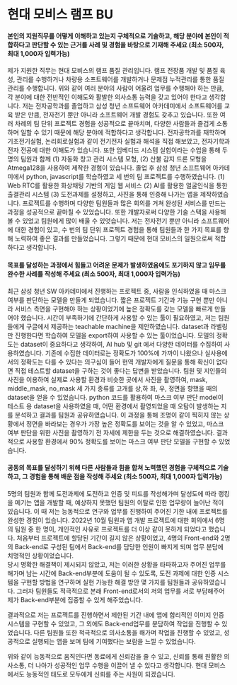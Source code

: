 # 현대 모비스 램프 BU

#### 본인의 지원직무를 어떻게 이해하고 있는지 구체적으로 기술하고, 해당 분야에 본인이 적합하다고 판단할 수 있는 근거를 사례 및 경험을 바탕으로 기재해 주세요 (최소 500자, 최대 1,000자 입력가능)

제가 지원한 직무는 현대 모비스의 램프 품질 관리입니다. 램프 전장품 개발 및 품질 육성, 관리를 수행하거나 차량용 소프트웨어를 개발하거나 문제점 누적관리를 통한 품질 관리를 수행합니다. 위와 같이 여러 분야의 사람이 어울려 업무를 수행해야 하는 만큼, 각 분야에 대한 전반적인 이해도와 활발한 의사소통 능력을 갖고 있어야 한다고 생각합니다.
 저는 전자공학과를 졸업하고 삼성 청년 소프트웨어 아카데미에서 소프트웨어를 교육 받은 만큼, 전자전기 뿐만 아니라 소프트웨어 개발 경험도 갖추고 있습니다. 또한 여러 차례의 팀 단위 프로젝트 경험을 성공적으로 끝마치며, 다양한 사람들과 즐겁게 소통하며 일할 수 있기 때문에 해당 분야에 적합하다고 생각합니다.
 전자공학과를 재학하며 기초전기실험, 논리회로실험과 같이 전기전자 실험과 해석을 직접 해보았고, 전자기학과 전자 전공에 대한 이해도가 있습니다. 또한 임베디드 시스템 실험이라는 수업을 통해 두 명의 팀원과 함께 (1) 자동화 창고 관리 시스템 모형, (2) 산불 감지 드론 모형을 Atmega128을 사용하여 제작한 경험이 있습니다. 
졸업 후 삼성 청년 소프트웨어 아카데미에서 python, javascript를 학습하였고 세 번의 팀 프로젝트를 수행하였습니다. (1) Web RTC를 활용한 화상채팅 기반의 게임 웹 서비스 (2) AI를 활용한 얼굴인식을 통한 출결관리 시스템 (3) 도전과제를 설정하고, 사진을 통해 인증해 나가는 앱을 제작하였습니다.  프로젝트를 수행하며 다양한 팀원들과 많은 회의를 거쳐 완성된 서비스를 만드는 과정을 성공적으로 끝마칠 수 있었습니다. 또한 개발자로써 다양한 기술 스택을 사용해 볼 수 있었고 팀원에게 많이 배울 수 있엇습니다.
 저는 전자전기 뿐만 아니라 소프트웨어에 대한 경험이 있고, 수 번의 팀 단위 프로젝트 경험을 통해 팀원들과 한 가지 목표를 향해 노력하여 좋은 결과를 만들었습니다. 그렇기 때문에 현대 모비스의 일원으로써 적합하다고 생각합니다.



#### 목표를 달성하는 과정에서 힘들고 어려운 문제가 발생하였음에도 포기하지 않고 임무를 완수한 사례를 작성해 주세요 (최소 500자, 최대 1,000자 입력가능)

최근 삼성 청년 SW 아카데미에서 진행하는 프로젝트 중, 사람을 인식하였을 때 마스크 여부를 판단하는 모델을 만들게 되었습니다. 짧은 프로젝트 기간과 기능 구현 뿐만 아니라 서비스 측면을 구현해야 하는 상황이었기에 높은 정확도를 갖는 모델을 빠르게 만들어야 했습니다.
 시간이 부족하기에 간단하게 사용할 수 있는 툴이 필요하였고, 저는 팀원들에게 구글에서 제공하는 teachable machine을 제안하였습니다. dataset과 라벨링만 진행한다면 학습하여 모델을 export하여 사용할 수 있는 툴이었습니다. 모델의 정확도는 dataset이 중요하다고 생각하여, AI hub 및 git 에서 다양한 데이터를 수집하여 사용하였습니다. 기존에 수집한 데이터로는 정확도가 100%에 가까이 나왔으나 실사용에서의 정확도는 다를 수 있다는 의구심이 들어 현역 개발자에게 질문을 통해 확신이 없다면 직접 테스트할 dataset을 구하는 것이 좋다는 답변을 받았습니다. 팀원 및 지인들의 사진을 이용하여 실제로 사용할 환경과 비슷한 곳에서 사진을 촬영하여, mask, middle_mask, no_mask 세 가지 종류를 고개를 상,하 좌, 우, 정면을 향했을 때의 dataset을 얻을 수 있었습니다. python 코드를 활용하여 마스크 여부 판단 model이 테스트 용 dataset을 사용하였을 때, 어떤 환경에서 촬영되었을 때 오탐이 발생하는 지를 분석하고 결과를 팀원과 공유하였습니다.
 이 과정을 통해 조명이 같이 찍히지 않는 상황에서 정면을 바라보는 경우가 가장 높은 정확도를 보이는 것을 알 수 있었고, 마스크 여부 판단을 위한 사진을 촬영하기 전 자세에 제한을 두는 것으로 해결하였습니다. 결과적으로 사용할 환경에서 90% 정확도를 보이는 마스크 여부 판단 모델을 구현할 수 있었습니다.



#### 공동의 목표를 달성하기 위해 다른 사람들과 힘을 합쳐 노력했던 경험을 구체적으로 기술하고, 그 경험을 통해 배운 점을 작성해 주세요 (최소 500자, 최대 1,000자 입력가능)

5명의 팀원과 함께 도전과제에 도전하고 인증 및 피드를 작성해가며 달성도에 따라 랭킹을 메기는 앱을 개발할 때, 예상하지 못했던 팀원의 이탈로 인한 업무량이 늘어난 적이 있습니다. 이 때 저는 능동적으로 연구와 업무를 진행하여 주어진 기한 내에 프로젝트를 완성한 경험이 있습니다. 
2022년 10월 팀원과 앱 개발 프로젝트에 대한 회의에서 6명의 팀원 중 한 명이, 개인적인 사유로 프로젝트를 더 이상 같이 못하게 되었다고 했습니다.  처음부터 프로젝트에 할당된 기간이 길지 않은 상황이었고, 4명의 Front-end와 2명의 Back-end로 구성된 팀에서 Back-end를 담당한 인원이 빠지게 되며 업무 분담에 치명적인 상황이었습니다.  
당시 명확한 해결책이 제시되지 않았고, 저는 이러한 상황을 타파하고자 주어진 업무를 해가며 남는 시간에 Back-end부분에 도움이 될 수 있도록, 도전 과제에 대한 인증 시스템을 구현할 방법을 연구하며 실현 가능한 해결 방안 몇 가지를 팀원들과 공유하였습니다.  그러자 팀원들도 적극적으로 본래 Front-end로서의 저의 업무를 서로 부담해주어 제가  Back-end부분에 집중할 수 있게 해주었습니다.

결과적으로 저는 프로젝트를 진행하면서 제한된 기간 내에 앱에 합리적인 이미지 인증 시스템을 구현할 수 있었고, 그 외에도 Back-end업무를 분담하여 작업을 진행할 수 있었습니다. 다른 팀원들 또한 적극적으로 의사소통을 해가며 작업을 진행할 수 있었고, 성공적으로 실행되는 앱을 보며 팀에 기여했다는 보람을 느낄 수 있었습니다.

위와 같이 능동적으로 움직인다면 동료에게 신뢰감을 줄 수 있고, 신뢰를 통해 원활한 의사소통, 더 나아가 성공적인 업무 수행을 이끌어 낼 수 있다고 생각합니다. 현대 모비스에서도 능동적인 태도로 모두에게 신뢰를 주는 사원이 되겠습니다.